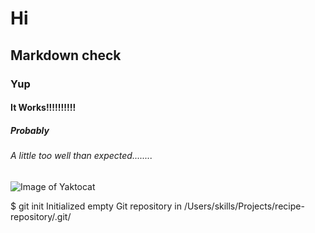 # Hi 
## Markdown check
### Yup 
#### It Works!!!!!!!!!!
##### Probably
###### A little too well than expected........


![Image of Yaktocat](https://octodex.github.com/images/yaktocat.png)


$ git init
Initialized empty Git repository in /Users/skills/Projects/recipe-repository/.git/
